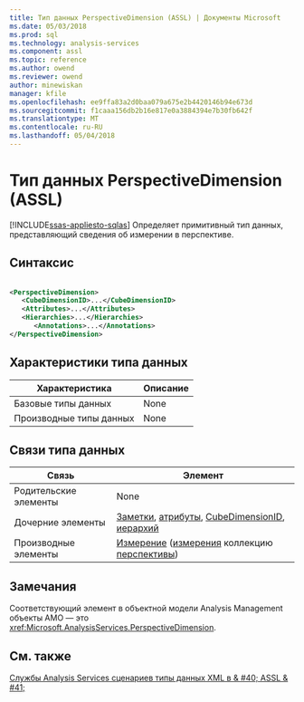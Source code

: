 ```yaml
---
title: Тип данных PerspectiveDimension (ASSL) | Документы Microsoft
ms.date: 05/03/2018
ms.prod: sql
ms.technology: analysis-services
ms.component: assl
ms.topic: reference
ms.author: owend
ms.reviewer: owend
author: minewiskan
manager: kfile
ms.openlocfilehash: ee9ffa83a2d0baa079a675e2b4420146b94e673d
ms.sourcegitcommit: f1caaa156db2b16e817e0a3884394e7b30fb642f
ms.translationtype: MT
ms.contentlocale: ru-RU
ms.lasthandoff: 05/04/2018
---
```

# <a name="perspectivedimension-data-type-assl"></a>Тип данных PerspectiveDimension (ASSL)
[!INCLUDE[ssas-appliesto-sqlas](../../../includes/ssas-appliesto-sqlas.md)]
  Определяет примитивный тип данных, представляющий сведения об измерении в перспективе.  
  
## <a name="syntax"></a>Синтаксис  
  
```xml  
  
<PerspectiveDimension>  
   <CubeDimensionID>...</CubeDimensionID>  
   <Attributes>...</Attributes>  
   <Hierarchies>...</Hierarchies>  
      <Annotations>...</Annotations>  
</PerspectiveDimension>  
```  
  
## <a name="data-type-characteristics"></a>Характеристики типа данных  
  
|Характеристика|Описание|  
|--------------------|-----------------|  
|Базовые типы данных|None|  
|Производные типы данных|None|  
  
## <a name="data-type-relationships"></a>Связи типа данных  
  
|Связь|Элемент|  
|------------------|-------------|  
|Родительские элементы|None|  
|Дочерние элементы|[Заметки](../../../analysis-services/scripting/collections/annotations-element-assl.md), [атрибуты](../../../analysis-services/scripting/collections/attributes-element-assl.md), [CubeDimensionID](../../../analysis-services/scripting/properties/cubedimensionid-element-assl.md), [иерархий](../../../analysis-services/scripting/collections/hierarchies-element-assl.md)|  
|Производные элементы|[Измерение](../../../analysis-services/scripting/objects/dimension-element-assl.md) ([измерения](../../../analysis-services/scripting/collections/dimensions-element-assl.md) коллекцию [перспективы](../../../analysis-services/scripting/objects/perspective-element-assl.md))|  
  
## <a name="remarks"></a>Замечания  
 Соответствующий элемент в объектной модели Analysis Management объекты AMO — это <xref:Microsoft.AnalysisServices.PerspectiveDimension>.  
  
## <a name="see-also"></a>См. также  
 [Службы Analysis Services сценариев типы данных XML в & #40; ASSL & #41;](../../../analysis-services/scripting/data-type/analysis-services-scripting-language-xml-data-types-assl.md)  
  
  
